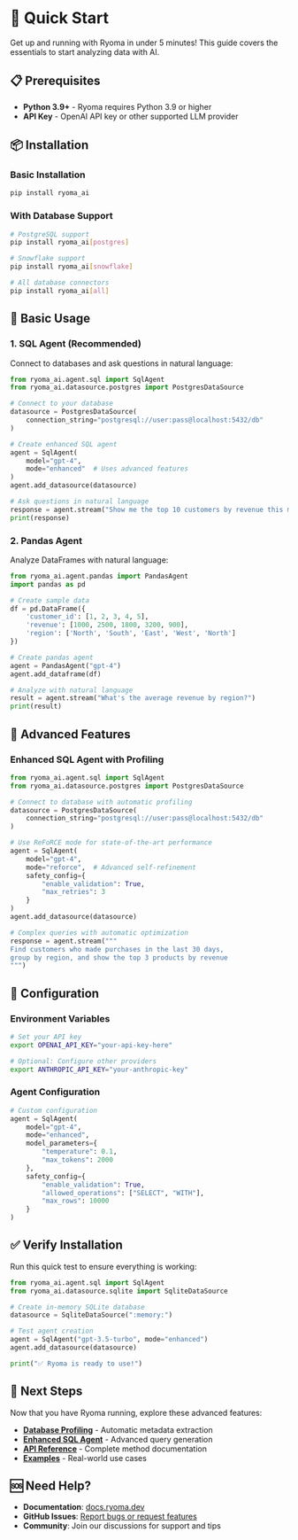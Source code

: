 
# 🚀 Quick Start

Get up and running with Ryoma in under 5 minutes! This guide covers the essentials to start analyzing data with AI.

## 📋 Prerequisites

- **Python 3.9+** - Ryoma requires Python 3.9 or higher
- **API Key** - OpenAI API key or other supported LLM provider

## 📦 Installation

### Basic Installation
```bash
pip install ryoma_ai
```

### With Database Support
```bash
# PostgreSQL support
pip install ryoma_ai[postgres]

# Snowflake support
pip install ryoma_ai[snowflake]

# All database connectors
pip install ryoma_ai[all]
```

## 🎯 Basic Usage

### 1. SQL Agent (Recommended)
Connect to databases and ask questions in natural language:

```python
from ryoma_ai.agent.sql import SqlAgent
from ryoma_ai.datasource.postgres import PostgresDataSource

# Connect to your database
datasource = PostgresDataSource(
    connection_string="postgresql://user:pass@localhost:5432/db"
)

# Create enhanced SQL agent
agent = SqlAgent(
    model="gpt-4",
    mode="enhanced"  # Uses advanced features
)
agent.add_datasource(datasource)

# Ask questions in natural language
response = agent.stream("Show me the top 10 customers by revenue this month")
print(response)
```

### 2. Pandas Agent
Analyze DataFrames with natural language:

```python
from ryoma_ai.agent.pandas import PandasAgent
import pandas as pd

# Create sample data
df = pd.DataFrame({
    'customer_id': [1, 2, 3, 4, 5],
    'revenue': [1000, 2500, 1800, 3200, 900],
    'region': ['North', 'South', 'East', 'West', 'North']
})

# Create pandas agent
agent = PandasAgent("gpt-4")
agent.add_dataframe(df)

# Analyze with natural language
result = agent.stream("What's the average revenue by region?")
print(result)
```

## 🚀 Advanced Features

### Enhanced SQL Agent with Profiling
```python
from ryoma_ai.agent.sql import SqlAgent
from ryoma_ai.datasource.postgres import PostgresDataSource

# Connect to database with automatic profiling
datasource = PostgresDataSource(
    connection_string="postgresql://user:pass@localhost:5432/db"
)

# Use ReFoRCE mode for state-of-the-art performance
agent = SqlAgent(
    model="gpt-4",
    mode="reforce",  # Advanced self-refinement
    safety_config={
        "enable_validation": True,
        "max_retries": 3
    }
)
agent.add_datasource(datasource)

# Complex queries with automatic optimization
response = agent.stream("""
Find customers who made purchases in the last 30 days,
group by region, and show the top 3 products by revenue
""")
```

## 🔧 Configuration

### Environment Variables
```bash
# Set your API key
export OPENAI_API_KEY="your-api-key-here"

# Optional: Configure other providers
export ANTHROPIC_API_KEY="your-anthropic-key"
```

### Agent Configuration
```python
# Custom configuration
agent = SqlAgent(
    model="gpt-4",
    mode="enhanced",
    model_parameters={
        "temperature": 0.1,
        "max_tokens": 2000
    },
    safety_config={
        "enable_validation": True,
        "allowed_operations": ["SELECT", "WITH"],
        "max_rows": 10000
    }
)
```

## ✅ Verify Installation

Run this quick test to ensure everything is working:

```python
from ryoma_ai.agent.sql import SqlAgent
from ryoma_ai.datasource.sqlite import SqliteDataSource

# Create in-memory SQLite database
datasource = SqliteDataSource(":memory:")

# Test agent creation
agent = SqlAgent("gpt-3.5-turbo", mode="enhanced")
agent.add_datasource(datasource)

print("✅ Ryoma is ready to use!")
```

## 🎯 Next Steps

Now that you have Ryoma running, explore these advanced features:

- **[Database Profiling](../architecture/database-profiling.md)** - Automatic metadata extraction
- **[Enhanced SQL Agent](../architecture/enhanced-sql-agent.md)** - Advanced query generation
- **[API Reference](../reference/index.md)** - Complete method documentation
- **[Examples](examples.md)** - Real-world use cases

## 🆘 Need Help?

- **Documentation**: [docs.ryoma.dev](https://docs.ryoma.dev)
- **GitHub Issues**: [Report bugs or request features](https://github.com/project-ryoma/ryoma/issues)
- **Community**: Join our discussions for support and tips
